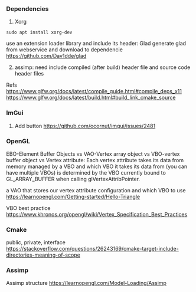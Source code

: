 ### Dependencies
1. Xorg
```
sudo apt install xorg-dev
```
use an extension loader library and include its header: Glad
generate glad from webservice and download to dependencie
https://github.com/Dav1dde/glad

2. assimp: need include compiled (after build) header file and source code header files

Refs
https://www.glfw.org/docs/latest/compile_guide.html#compile_deps_x11
https://www.glfw.org/docs/latest/build.html#build_link_cmake_source

### ImGui
1. Add button
https://github.com/ocornut/imgui/issues/2481


### OpenGL
EBO-Element Buffer Objects vs VAO-Vertex array object vs VBO-vertex buffer object vs Vertex attribute:
Each vertex attribute takes its data from memory managed by a VBO and which VBO it takes its data from (you can have multiple VBOs) is determined by the VBO currently bound to GL_ARRAY_BUFFER when calling glVertexAttribPointer.

a VAO that stores our vertex attribute configuration and which VBO to use
https://learnopengl.com/Getting-started/Hello-Triangle

VBO best practice
https://www.khronos.org/opengl/wiki/Vertex_Specification_Best_Practices

### Cmake
public, private, interface
https://stackoverflow.com/questions/26243169/cmake-target-include-directories-meaning-of-scope

### Assimp
Assimp structure
https://learnopengl.com/Model-Loading/Assimp
